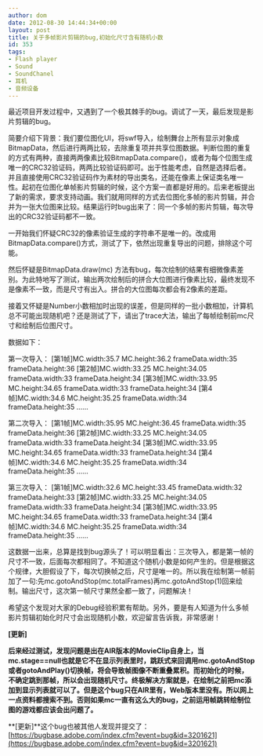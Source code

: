 ```yaml
---
author: dom
date: 2012-08-30 14:44:34+00:00
layout: post
title: 关于多帧影片剪辑的bug,初始化尺寸含有随机小数
id: 353
tags:
- Flash player
- Sound
- SoundChanel
- 耳机
- 音频设备
---
```


最近项目开发过程中，又遇到了一个极其棘手的bug。调试了一天，最后发现是影片剪辑的bug。

简要介绍下背景：我们要位图化UI，将swf导入，绘制舞台上所有显示对象成BitmapData，然后进行两两比较，去除重复项并共享位图数据。判断位图的重复的方式有两种，直接两两像素比较BitmapData.compare()，或者为每个位图生成唯一的CRC32验证码，两两比较验证码即可。出于性能考虑，自然是选择后者。并且直接使用CRC32验证码作为素材的导出类名，还能在像素上保证类名唯一性。起初在位图化单帧影片剪辑的时候，这个方案一直都是好用的。后来老板提出了新的需求，要求支持动画。我们就用同样的方式去位图化多帧的影片剪辑，并合并为一张大位图来比较。结果运行时bug出来了：同一个多帧的影片剪辑，每次导出的CRC32验证码都不一致。

一开始我们怀疑CRC32的像素验证生成的字符串不是唯一的。改成用BitmapData.compare()方式，测试了下，依然出现重复导出的问题，排除这个可能。

然后怀疑是BitmapData.draw(mc) 方法有bug，每次绘制的结果有细微像素差别。为此特地写了测试，输出两次绘制后的拼合大位图进行像素比较，最终发现不是像素不一致，而是尺寸有出入。拼合的大位图每次都会有2像素的差距。

接着又怀疑是Number小数相加时出现的误差，但是同样的一批小数相加，计算机总不可能出现随机吧？还是测试了下，请出了trace大法，输出了每帧绘制前mc尺寸和绘制后位图尺寸。

数据如下：

第一次导入：
[第1帧]MC.width:35.7 MC.height:36.2
frameData.width:35 frameData.height:36
[第2帧]MC.width:33.25 MC.height:34.05
frameData.width:33 frameData.height:34
[第3帧]MC.width:33.95 MC.height:34.65
frameData.width:33 frameData.height:34
[第4帧]MC.width:34.6 MC.height:35.25
frameData.width:34 frameData.height:35
......

第二次导入：
[第1帧]MC.width:35.95 MC.height:36.45
frameData.width:35 frameData.height:36
[第2帧]MC.width:33.25 MC.height:34.05
frameData.width:33 frameData.height:34
[第3帧]MC.width:33.95 MC.height:34.65
frameData.width:33 frameData.height:34
[第4帧]MC.width:34.6 MC.height:35.25
frameData.width:34 frameData.height:35
......

第三次导入：
[第1帧]MC.width:32.6 MC.height:33.45
frameData.width:32 frameData.height:33
[第2帧]MC.width:33.25 MC.height:34.05
frameData.width:33 frameData.height:34
[第3帧]MC.width:33.95 MC.height:34.65
frameData.width:33 frameData.height:34
[第4帧]MC.width:34.6 MC.height:35.25
frameData.width:34 frameData.height:35
......

这数据一出来，总算是找到bug源头了！可以明显看出：三次导入，都是第一帧的尺寸不一致，后面每次都相同了。不知道这个随机小数是如何产生的。但是根据这个规律，大胆假设了下，每次切换帧之后，尺寸是唯一的。所以我在绘制第一帧前加了一句:先mc.gotoAndStop(mc.totalFrames)再mc.gotoAndStop(1)回来绘制。输出尺寸，这次第一帧尺寸果然全都一致了，问题解决！

希望这个发现对大家的Debug经验积累有帮助。另外，要是有人知道为什么多帧影片剪辑初始化时尺寸会出现随机小数，欢迎留言告诉我，非常感谢！

**[更新]**

**后来经过测试，发现问题是出在AIR版本的MovieClip自身上，当mc.stage==null也就是它不在显示列表里时，跳跃式来回调用mc.gotoAndStop或者gotoAndPlay()切换帧，将会导致帧图像不断重叠累积。而初始化的时候，不确定跳到那帧，所以会出现随机尺寸。终极解决方案就是，在绘制之前把mc添加到显示列表就可以了。但是这个bug只在AIR里有，Web版本里没有。所以网上一点资料都搜索不到。否则如果mc一直有这么大的bug，之前运用帧跳转绘制位图的游戏都应该会出问题了。**

**[更新]**这个bug也被其他人发现并提交了：[https://bugbase.adobe.com/index.cfm?event=bug&id=3201621](https://bugbase.adobe.com/index.cfm?event=bug&id=3201621)
